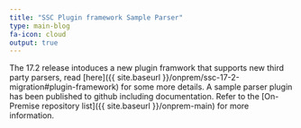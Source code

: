```yaml
---
title: "SSC Plugin framework Sample Parser"
type: main-blog
fa-icon: cloud
output: true
---
```


The 17.2 release intoduces a new plugin framwork that supports new third party parsers, read [here]({{ site.baseurl }}/onprem/ssc-17-2-migration#plugin-framework) for some more details.
A sample parser plugin has been published to github including documentation.
Refer to the [On-Premise repository list]({{ site.baseurl }}/onprem-main) for more information. 
